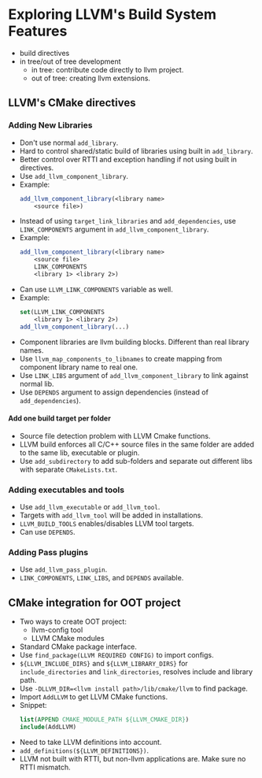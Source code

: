# Exploring LLVM's Build System Features
- build directives
- in tree/out of tree development
	- in tree: contribute code directly to llvm project.
	- out of tree: creating llvm extensions.

## LLVM's CMake directives
### Adding New Libraries
- Don't use normal `add_library`.
- Hard to control shared/static build of libraries using built in `add_library`.
- Better control over RTTI and exception handling if not using built in directives.
- Use `add_llvm_component_library`.
- Example:
	```cmake
	add_llvm_component_library(<library name>
		<source file>)
	```
- Instead of using `target_link_libraries` and `add_dependencies`, use `LINK_COMPONENTS` argument
in `add_llvm_component_library`.
- Example:
	```cmake
	add_llvm_component_library(<library name>
		<source file>
		LINK_COMPONENTS
		<library 1> <library 2>)
	```
- Can use `LLVM_LINK_COMPONENTS` variable as well.
- Example:
	```cmake
	set(LLVM_LINK_COMPONENTS
		<library 1> <library 2>)
	add_llvm_component_library(...)
	```
- Component libraries are llvm building blocks. Different than real library names.
- Use `llvm_map_components_to_libnames` to create mapping from component library name to real one.
- Use `LINK_LIBS` argument of `add_llvm_component_library` to link against normal lib.
- Use `DEPENDS` argument to assign dependencies (instead of `add_dependencies`).

#### Add one build target per folder
- Source file detection problem with LLVM Cmake functions.
- LLVM build enforces all C/C++ source files in the same folder are added to the same lib, executable or plugin.
- Use `add_subdirectory` to add sub-folders and separate out different libs with separate `CMakeLists.txt`.

### Adding executables and tools
- Use `add_llvm_executable` or `add_llvm_tool`.
- Targets with `add_llvm_tool` will be added in installations.
- `LLVM_BUILD_TOOLS` enables/disables LLVM tool targets.
- Can use `DEPENDS`.

### Adding Pass plugins
- Use `add_llvm_pass_plugin`.
- `LINK_COMPONENTS`, `LINK_LIBS`, and `DEPENDS` available.


## CMake integration for OOT project
- Two ways to create OOT project:
	- llvm-config tool
	- LLVM CMake modules
- Standard CMake package interface.
- Use `find_package(LLVM REQUIRED CONFIG)` to import configs.
- `${LLVM_INCLUDE_DIRS}` and `${LLVM_LIBRARY_DIRS}` for `include_directories` and `link_directories`,
resolves include and library path.
- Use `-DLLVM_DIR=<llvm install path>/lib/cmake/llvm` to find package.
- Import `AddLLVM` to get LLVM CMake functions.
- Snippet:
	```cmake
	list(APPEND CMAKE_MODULE_PATH ${LLVM_CMAKE_DIR})
	include(AddLLVM)
	```
- Need to take LLVM definitions into account.
- `add_definitions(${LLVM_DEFINITIONS})`.
- LLVM not built with RTTI, but non-llvm applications are. Make sure no RTTI mismatch.

